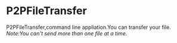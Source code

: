 # P2PFileTransfer
P2PFileTransfer,command line appliation.You can transfer your file.  
*Note:You can't send more than one file at a time.*